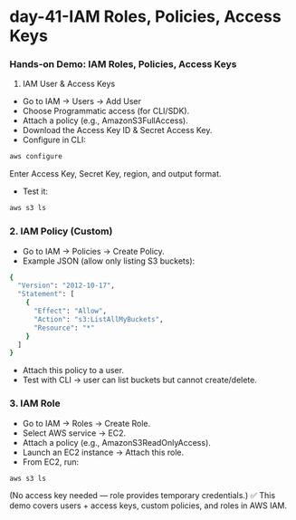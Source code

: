# day-41-IAM Roles, Policies, Access Keys

### Hands-on Demo: IAM Roles, Policies, Access Keys
1. IAM User & Access Keys
 - Go to IAM → Users → Add User
 - Choose Programmatic access (for CLI/SDK).
 - Attach a policy (e.g., AmazonS3FullAccess).
 - Download the Access Key ID & Secret Access Key.
 - Configure in CLI:
 ```sh
aws configure
```
Enter Access Key, Secret Key, region, and output format.
 - Test it:
```sh
aws s3 ls
```

### 2. IAM Policy (Custom)
 - Go to IAM → Policies → Create Policy.
 - Example JSON (allow only listing S3 buckets):
```sh
{
  "Version": "2012-10-17",
  "Statement": [
    {
      "Effect": "Allow",
      "Action": "s3:ListAllMyBuckets",
      "Resource": "*"
    }
  ]
}
```
 - Attach this policy to a user.
 -  Test with CLI → user can list buckets but cannot create/delete.


### 3. IAM Role
 - Go to IAM → Roles → Create Role.
 - Select AWS service → EC2.
 - Attach a policy (e.g., AmazonS3ReadOnlyAccess).
 - Launch an EC2 instance → Attach this role.
 - From EC2, run:
```sh
aws s3 ls
```
(No access key needed — role provides temporary credentials.)
✅ This demo covers users + access keys, custom policies, and roles in AWS IAM.
